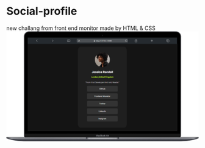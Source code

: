 # Social-profile
new challang from front end monitor made by HTML &amp; CSS
![](https://github.com/AL-Shimaa-Jamal/Social-profile/blob/main/images/Macbook-Air-127.0.0.1.png)
